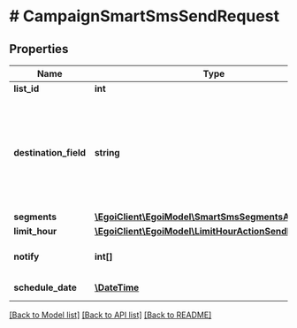 # # CampaignSmartSmsSendRequest

## Properties

Name | Type | Description | Notes
------------ | ------------- | ------------- | -------------
**list_id** | **int** |  | 
**destination_field** | **string** | Smart SMS campaign destination field. Must be &#39;cellphone&#39; or the other field ID of type                                 cellphone | 
**segments** | [**\EgoiClient\EgoiModel\SmartSmsSegmentsActionSend**](SmartSmsSegmentsActionSend.md) |  | 
**limit_hour** | [**\EgoiClient\EgoiModel\LimitHourActionSendLimitHour**](LimitHourActionSendLimitHour.md) |  | [optional] 
**notify** | **int[]** | Array of IDs of the users to notify | [optional] 
**schedule_date** | [**\DateTime**](\DateTime.md) | The date and time | [optional] 

[[Back to Model list]](../../README.md#documentation-for-models) [[Back to API list]](../../README.md#documentation-for-api-endpoints) [[Back to README]](../../README.md)


